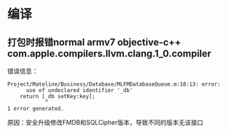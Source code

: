 # 编译

## 打包时报错normal armv7 objective-c++ com.apple.compilers.llvm.clang.1_0.compiler

错误信息：

```
Project/Mateline/Business/Database/MLFMDatabaseQueue.m:18:13: error: 
      use of undeclared identifier '_db'
    return [_db setKey:key];
            ^
1 error generated.
```

原因：安全升级修改FMDB和SQLCipher版本，导致不同的版本无该接口